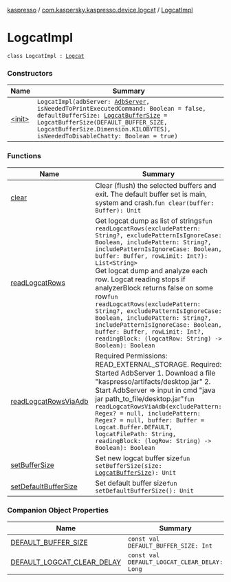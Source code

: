 [kaspresso](../../index.md) / [com.kaspersky.kaspresso.device.logcat](../index.md) / [LogcatImpl](./index.md)

# LogcatImpl

`class LogcatImpl : `[`Logcat`](../-logcat/index.md)

### Constructors

| Name | Summary |
|---|---|
| [&lt;init&gt;](-init-.md) | `LogcatImpl(adbServer: `[`AdbServer`](../../com.kaspersky.kaspresso.device.server/-adb-server/index.md)`, isNeededToPrintExecutedCommand: Boolean = false, defaultBufferSize: `[`LogcatBufferSize`](../-logcat-buffer-size/index.md)` = LogcatBufferSize(DEFAULT_BUFFER_SIZE, LogcatBufferSize.Dimension.KILOBYTES), isNeededToDisableChatty: Boolean = true)` |

### Functions

| Name | Summary |
|---|---|
| [clear](clear.md) | Clear (flush) the selected buffers and exit. The default buffer set is main, system and crash.`fun clear(buffer: Buffer): Unit` |
| [readLogcatRows](read-logcat-rows.md) | Get logcat dump as list of strings`fun readLogcatRows(excludePattern: String?, excludePatternIsIgnoreCase: Boolean, includePattern: String?, includePatternIsIgnoreCase: Boolean, buffer: Buffer, rowLimit: Int?): List<String>`<br>Get logcat dump and analyze each row. Logcat reading stops if analyzerBlock returns false on some row`fun readLogcatRows(excludePattern: String?, excludePatternIsIgnoreCase: Boolean, includePattern: String?, includePatternIsIgnoreCase: Boolean, buffer: Buffer, rowLimit: Int?, readingBlock: (logcatRow: String) -> Boolean): Boolean` |
| [readLogcatRowsViaAdb](read-logcat-rows-via-adb.md) | Required Permissions: READ_EXTERNAL_STORAGE. Required: Started AdbServer     1. Download a file "kaspresso/artifacts/desktop.jar"     2. Start AdbServer =&gt; input in cmd "java jar path_to_file/desktop.jar"`fun readLogcatRowsViaAdb(excludePattern: Regex? = null, includePattern: Regex? = null, buffer: Buffer = Logcat.Buffer.DEFAULT, logcatFilePath: String, readingBlock: (logRow: String) -> Boolean): Boolean` |
| [setBufferSize](set-buffer-size.md) | Set new logcat buffer size`fun setBufferSize(size: `[`LogcatBufferSize`](../-logcat-buffer-size/index.md)`): Unit` |
| [setDefaultBufferSize](set-default-buffer-size.md) | Set default buffer size`fun setDefaultBufferSize(): Unit` |

### Companion Object Properties

| Name | Summary |
|---|---|
| [DEFAULT_BUFFER_SIZE](-d-e-f-a-u-l-t_-b-u-f-f-e-r_-s-i-z-e.md) | `const val DEFAULT_BUFFER_SIZE: Int` |
| [DEFAULT_LOGCAT_CLEAR_DELAY](-d-e-f-a-u-l-t_-l-o-g-c-a-t_-c-l-e-a-r_-d-e-l-a-y.md) | `const val DEFAULT_LOGCAT_CLEAR_DELAY: Long` |
